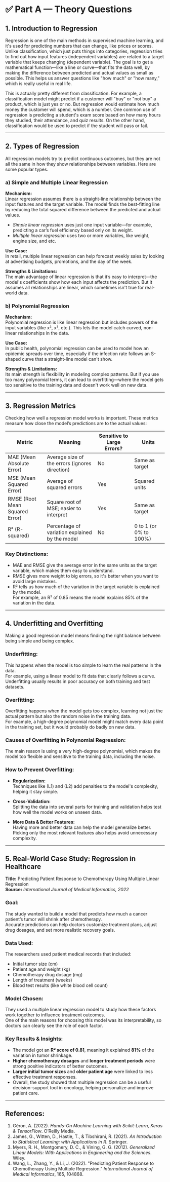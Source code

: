 # ✅ Part A — Theory Questions

## 1. Introduction to Regression

Regression is one of the main methods in supervised machine learning, and it's used for predicting numbers that can change, like prices or scores. Unlike classification, which just puts things into categories, regression tries to find out how input features (independent variables) are related to a target variable that keeps changing (dependent variable). The goal is to get a mathematical function—like a line or curve—that fits the data well, by making the difference between predicted and actual values as small as possible. This helps us answer questions like "how much" or "how many," which is really useful in real life.

This is actually pretty different from classification. For example, a classification model might predict if a customer will "buy" or "not buy" a product, which is just yes or no. But regression would estimate how much money the customer will spend, which is a number. One common use of regression is predicting a student's exam score based on how many hours they studied, their attendance, and quiz results. On the other hand, classification would be used to predict if the student will pass or fail.

---

## 2. Types of Regression

All regression models try to predict continuous outcomes, but they are not all the same in how they show relationships between variables. Here are some popular types.

### a) Simple and Multiple Linear Regression

**Mechanism:**  
Linear regression assumes there is a straight-line relationship between the input features and the target variable. The model finds the best-fitting line by reducing the total squared difference between the predicted and actual values.

- *Simple linear regression* uses just one input variable—for example, predicting a car’s fuel efficiency based only on its weight.
- *Multiple linear regression* uses two or more variables, like weight, engine size, and etc.

**Use Case:**  
In retail, multiple linear regression can help forecast weekly sales by looking at advertising budgets, promotions, and the day of the week.

**Strengths & Limitations:**  
The main advantage of linear regression is that it’s easy to interpret—the model's coefficients show how each input affects the prediction. But it assumes all relationships are linear, which sometimes isn't true for real-world data.

### b) Polynomial Regression

**Mechanism:**  
Polynomial regression is like linear regression but includes powers of the input variables (like x², x³, etc.). This lets the model catch curved, non-linear relationships in the data.

**Use Case:**  
In public health, polynomial regression can be used to model how an epidemic spreads over time, especially if the infection rate follows an S-shaped curve that a straight-line model can't show.

**Strengths & Limitations:**  
Its main strength is flexibility in modeling complex patterns. But if you use too many polynomial terms, it can lead to overfitting—where the model gets too sensitive to the training data and doesn't work well on new data.

---

## 3. Regression Metrics

Checking how well a regression model works is important. These metrics measure how close the model’s predictions are to the actual values:

| Metric | Meaning | Sensitive to Large Errors? | Units |
|--------|---------|----------------------------|-------|
| MAE (Mean Absolute Error) | Average size of the errors (ignores direction) | No | Same as target |
| MSE (Mean Squared Error)  | Average of squared errors | Yes | Squared units |
| RMSE (Root Mean Squared Error) | Square root of MSE; easier to interpret | Yes | Same as target |
| R² (R-squared) | Percentage of variation explained by the model | No | 0 to 1 (or 0% to 100%) |

### Key Distinctions:

- MAE and RMSE give the average error in the same units as the target variable, which makes them easy to understand.
- RMSE gives more weight to big errors, so it's better when you want to avoid large mistakes.
- R² tells us how much of the variation in the target variable is explained by the model.  
  For example, an R² of 0.85 means the model explains 85% of the variation in the data.

---

## 4. Underfitting and Overfitting

Making a good regression model means finding the right balance between being simple and being complex.

### Underfitting:
This happens when the model is too simple to learn the real patterns in the data.  
For example, using a linear model to fit data that clearly follows a curve.  
Underfitting usually results in poor accuracy on both training and test datasets.

### Overfitting:
Overfitting happens when the model gets too complex, learning not just the actual pattern but also the random noise in the training data.  
For example, a high-degree polynomial model might match every data point in the training set, but it would probably do badly on new data.

### Causes of Overfitting in Polynomial Regression:
The main reason is using a very high-degree polynomial, which makes the model too flexible and sensitive to the training data, including the noise.

### How to Prevent Overfitting:

- **Regularization:**  
  Techniques like (L1) and (L2) add penalties to the model's complexity, helping it stay simple.

- **Cross-Validation:**  
  Splitting the data into several parts for training and validation helps test how well the model works on unseen data.

- **More Data & Better Features:**  
  Having more and better data can help the model generalize better.  
  Picking only the most relevant features also helps avoid unnecessary complexity.

---

## 5. Real-World Case Study: Regression in Healthcare

**Title:** Predicting Patient Response to Chemotherapy Using Multiple Linear Regression  
**Source:** *International Journal of Medical Informatics, 2022*

### Goal:
The study wanted to build a model that predicts how much a cancer patient’s tumor will shrink after chemotherapy.  
Accurate predictions can help doctors customize treatment plans, adjust drug dosages, and set more realistic recovery goals.

### Data Used:
The researchers used patient medical records that included:

- Initial tumor size (cm)
- Patient age and weight (kg)
- Chemotherapy drug dosage (mg)
- Length of treatment (weeks)
- Blood test results (like white blood cell count)

### Model Chosen:
They used a multiple linear regression model to study how these factors work together to influence treatment outcomes.  
One of the main reasons for choosing this model was its interpretability, so doctors can clearly see the role of each factor.

### Key Results & Insights:

- The model got an **R² score of 0.81**, meaning it explained **81%** of the variation in tumor shrinkage.
- **Higher chemotherapy dosages** and **longer treatment periods** were strong positive indicators of better outcomes.
- **Larger initial tumor sizes** and **older patient age** were linked to less effective treatment responses.
- Overall, the study showed that multiple regression can be a useful decision-support tool in oncology, helping personalize and improve patient care.

---

## References:

1. Géron, A. (2022). *Hands-On Machine Learning with Scikit-Learn, Keras & TensorFlow*. O’Reilly Media.  
2. James, G., Witten, D., Hastie, T., & Tibshirani, R. (2021). *An Introduction to Statistical Learning: with Applications in R*. Springer.  
3. Myers, R. H., Montgomery, D. C., & Vining, G. G. (2012). *Generalized Linear Models: With Applications in Engineering and the Sciences*. Wiley.  
4. Wang, L., Zhang, Y., & Li, J. (2022). "Predicting Patient Response to Chemotherapy Using Multiple Regression." *International Journal of Medical Informatics*, 165, 104868.